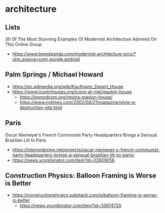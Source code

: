 # architecture

## Lists

30 Of The Most Stunning Examples Of Modernist Architecture Admired On This Online Group
* https://www.boredpanda.com/modernist-architecture-pics/?utm_source=com.google.android


## Palm Springs / Michael Howard

* https://en.wikipedia.org/wiki/Kaufmann_Desert_House
* https://www.iconichouses.org/icons-at-risk/maslon-house
  * https://psmodcom.org/neutra-maslon-house/
  * https://www.nytimes.com/2002/04/21/magazine/style-a-destruction-site.html


## Paris

Oscar Niemeyer’s French Communist Party Headquarters Brings a Sensual Brazilian Lilt to Paris
* https://interiordesign.net/projects/oscar-niemeyer-s-french-communist-party-headquarters-brings-a-sensual-brazilian-lilt-to-paris/
* https://news.ycombinator.com/item?id=32809056

## Construction Physics: Balloon Framing is Worse is Better

* https://constructionphysics.substack.com/p/balloon-framing-is-worse-is-better
  * https://news.ycombinator.com/item?id=33974720